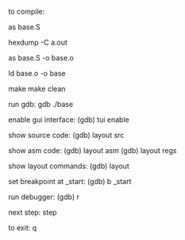 
to compile:

as base.S

hexdump -C a.out

as base.S -o base.o

ld base.o -o base

make
make clean


run gdb:
gdb ./base

enable gui interface:
(gdb) tui enable

show source code:
(gdb) layout src

show asm code:
(gdb) layout asm
(gdb) layout regs

show layout commands:
(gdb) layout

set breakpoint at _start:
(gdb) b _start

run debugger:
(gdb) r

next step:
step

to exit:
q



